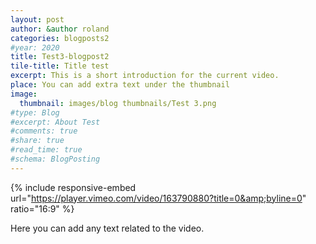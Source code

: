 ```yaml
---
layout: post
author: &author roland
categories: blogposts2  
#year: 2020
title: Test3-blogpost2
tile-title: Title test
excerpt: This is a short introduction for the current video.
place: You can add extra text under the thumbnail
image:
  thumbnail: images/blog thumbnails/Test 3.png
#type: Blog
#excerpt: About Test
#comments: true
#share: true
#read_time: true
#schema: BlogPosting
---
```



{% include responsive-embed url="https://player.vimeo.com/video/163790880?title=0&amp;byline=0" ratio="16:9" %}

Here you can add any text related to the video.